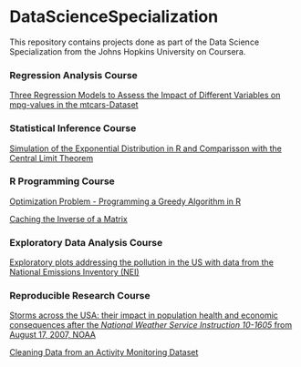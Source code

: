 # DataScienceSpecialization

This repository contains projects done as part of the Data Science Specialization from the Johns Hopkins University on Coursera.

### Regression Analysis Course
<a href="https://github.com/lbedon/DataScienceSpecialization/blob/master/07RegressionModels/PeerGradedAssignment110917.pdf">
 Three Regression Models to Assess the Impact of Different Variables on mpg-values in the mtcars-Dataset </a>

### Statistical Inference Course

<a href="https://github.com/lbedon/DataScienceSpecialization/blob/master/06StatisticalInference/StatisticalInferenceCourseProject.pdf">Simulation of the Exponential Distribution in R and Comparisson with the Central Limit Theorem</a>

### R Programming Course
<a href="https://github.com/lbedon/DataScienceSpecialization/blob/master/02RProgramming/GreedyAlgorithm.pdf">Optimization Problem - Programming a Greedy Algorithm in R</a>

<a href="https://github.com/lbedon/DataScienceSpecialization/blob/master/02RProgramming/cachematrix.R">Caching the Inverse of a Matrix</a>

### Exploratory Data Analysis Course

<a href="https://github.com/lbedon/DataScienceSpecialization/tree/master/04DataAnalysis">Exploratory plots addressing the pollution in the US with data from the National Emissions Inventory (NEI)</a>

### Reproducible Research Course
<a href="https://github.com/lbedon/DataScienceSpecialization/blob/master/05ReproducibleResearch/RepData_PeerAssessment2/RepData_PeerAssessment2_LuisBedonGomez.pdf">Storms across the USA: their impact in population health and economic consequences
  after the *National Weather Service Instruction 10-1605* from August 17, 2007, NOAA </a> 


<a href="https://github.com/lbedon/DataScienceSpecialization/blob/master/05ReproducibleResearch/RepData_PeerAssessment1/Project1.pdf">Cleaning Data from an Activity Monitoring Dataset </a> 


